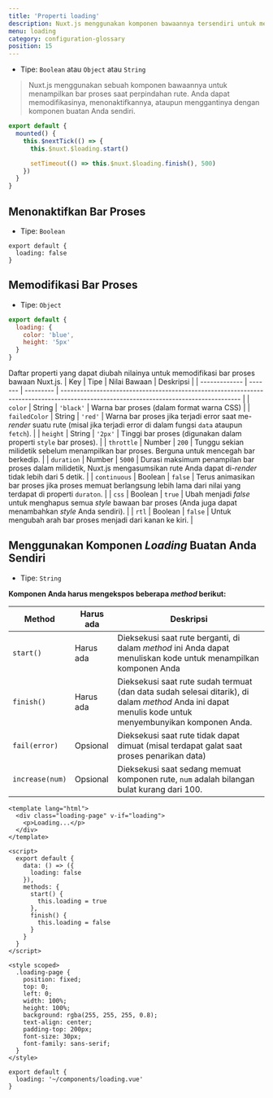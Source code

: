 ```yaml
---
title: 'Properti loading'
description: Nuxt.js menggunakan komponen bawaannya tersendiri untuk menampilkan bar proses saat berpindah rute. Anda dapat memodifikasinya, menonaktifkannya, ataupun menggantinya dengan komponen buatan Anda sendiri.
menu: loading
category: configuration-glossary
position: 15
---
```


- Tipe: `Boolean` atau `Object` atau `String`

> Nuxt.js menggunakan sebuah komponen bawaannya untuk menampilkan bar proses saat perpindahan rute. Anda dapat memodifikasinya, menonaktifkannya, ataupun menggantinya dengan komponen buatan Anda sendiri.

```javascript
export default {
  mounted() {
    this.$nextTick(() => {
      this.$nuxt.$loading.start()

      setTimeout(() => this.$nuxt.$loading.finish(), 500)
    })
  }
}
```

## Menonaktifkan Bar Proses

- Tipe: `Boolean`

```js{}[nuxt.config.js]
export default {
  loading: false
}
```

## Memodifikasi Bar Proses

- Tipe: `Object`

```js
export default {
  loading: {
    color: 'blue',
    height: '5px'
  }
}
```

Daftar properti yang dapat diubah nilainya untuk memodifikasi bar proses bawaan Nuxt.js.
| Key | Tipe | Nilai Bawaan | Deskripsi |
| ------------- | ------- | --------- | ------------------------------------------------------------------------------------------------------------------------------------- |
| `color` | String | `'black'` | Warna bar proses (dalam format warna CSS) |
| `failedColor` | String | `'red'` | Warna bar proses jika terjadi error saat me-_render_ suatu rute (misal jika terjadi error di dalam fungsi `data` ataupun `fetch`). |
| `height` | String | `'2px'` | Tinggi bar proses (digunakan dalam properti `style` bar proses). |
| `throttle` | Number | `200` | Tunggu sekian milidetik sebelum menampilkan bar proses. Berguna untuk mencegah bar berkedip. |
| `duration` | Number | `5000` | Durasi maksimum penampilan bar proses dalam milidetik, Nuxt.js mengasumsikan rute Anda dapat di-_render_ tidak lebih dari 5 detik. |
| `continuous` | Boolean | `false` | Terus animasikan bar proses jika proses memuat berlangsung lebih lama dari nilai yang terdapat di properti `duraton`. |
| `css` | Boolean | `true` | Ubah menjadi _false_ untuk menghapus semua _style_ bawaan bar proses (Anda juga dapat menambahkan _style_ Anda sendiri). |
| `rtl` | Boolean | `false` | Untuk mengubah arah bar proses menjadi dari kanan ke kiri. |

## Menggunakan Komponen _Loading_ Buatan Anda Sendiri

- Tipe: `String`

**Komponen Anda harus mengekspos beberapa _method_ berikut:**

| Method          | Harus ada | Deskripsi                                                                                                                                              |
| --------------- | --------- | ------------------------------------------------------------------------------------------------------------------------------------------------------ |
| `start()`       | Harus ada | Dieksekusi saat rute berganti, di dalam _method_ ini Anda dapat menuliskan kode untuk menampilkan komponen Anda                                        |
| `finish()`      | Harus ada | Dieksekusi saat rute sudah termuat (dan data sudah selesai ditarik), di dalam _method_ Anda ini dapat menulis kode untuk menyembunyikan komponen Anda. |
| `fail(error)`   | Opsional  | Dieksekusi saat rute tidak dapat dimuat (misal terdapat galat saat proses penarikan data)                                                              |
| `increase(num)` | Opsional  | Dieksekusi saat sedang memuat komponen rute, `num` adalah bilangan bulat kurang dari 100.                                                              |

```html{}[components/loading.vue]
<template lang="html">
  <div class="loading-page" v-if="loading">
    <p>Loading...</p>
  </div>
</template>

<script>
  export default {
    data: () => ({
      loading: false
    }),
    methods: {
      start() {
        this.loading = true
      },
      finish() {
        this.loading = false
      }
    }
  }
</script>

<style scoped>
  .loading-page {
    position: fixed;
    top: 0;
    left: 0;
    width: 100%;
    height: 100%;
    background: rgba(255, 255, 255, 0.8);
    text-align: center;
    padding-top: 200px;
    font-size: 30px;
    font-family: sans-serif;
  }
</style>
```

```js{}[nuxt.config.js]
export default {
  loading: '~/components/loading.vue'
}
```

